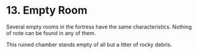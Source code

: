 # 13. Empty Room

Several empty rooms in the fortress have the same characteristics. Nothing of note can be found in any of them.

This ruined chamber stands empty of all but a litter of rocky debris.